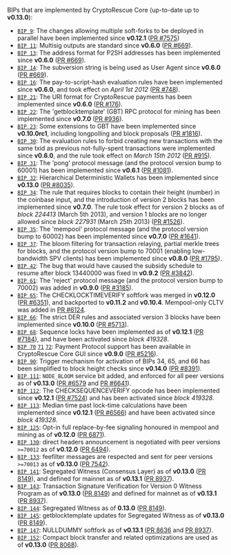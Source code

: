 BIPs that are implemented by CryptoRescue Core (up-to-date up to **v0.13.0**):

* [`BIP 9`](https://github.com/cryptorescue/bips/blob/master/bip-0009.mediawiki): The changes allowing multiple soft-forks to be deployed in parallel have been implemented since **v0.12.1**  ([PR #7575](https://github.com/cryptorescue-project/CryptoRescue/pull/7575))
* [`BIP 11`](https://github.com/cryptorescue/bips/blob/master/bip-0011.mediawiki): Multisig outputs are standard since **v0.6.0** ([PR #669](https://github.com/cryptorescue-project/CryptoRescue/pull/669)).
* [`BIP 13`](https://github.com/cryptorescue/bips/blob/master/bip-0013.mediawiki): The address format for P2SH addresses has been implemented since **v0.6.0** ([PR #669](https://github.com/cryptorescue-project/CryptoRescue/pull/669)).
* [`BIP 14`](https://github.com/cryptorescue/bips/blob/master/bip-0014.mediawiki): The subversion string is being used as User Agent since **v0.6.0** ([PR #669](https://github.com/cryptorescue-project/CryptoRescue/pull/669)).
* [`BIP 16`](https://github.com/cryptorescue/bips/blob/master/bip-0016.mediawiki): The pay-to-script-hash evaluation rules have been implemented since **v0.6.0**, and took effect on *April 1st 2012* ([PR #748](https://github.com/cryptorescue-project/CryptoRescue/pull/748)).
* [`BIP 21`](https://github.com/cryptorescue/bips/blob/master/bip-0021.mediawiki): The URI format for CryptoRescue payments has been implemented since **v0.6.0** ([PR #176](https://github.com/cryptorescue-project/CryptoRescue/pull/176)).
* [`BIP 22`](https://github.com/cryptorescue/bips/blob/master/bip-0022.mediawiki): The 'getblocktemplate' (GBT) RPC protocol for mining has been implemented since **v0.7.0** ([PR #936](https://github.com/cryptorescue-project/CryptoRescue/pull/936)).
* [`BIP 23`](https://github.com/cryptorescue/bips/blob/master/bip-0023.mediawiki): Some extensions to GBT have been implemented since **v0.10.0rc1**, including longpolling and block proposals ([PR #1816](https://github.com/cryptorescue-project/CryptoRescue/pull/1816)).
* [`BIP 30`](https://github.com/cryptorescue/bips/blob/master/bip-0030.mediawiki): The evaluation rules to forbid creating new transactions with the same txid as previous not-fully-spent transactions were implemented since **v0.6.0**, and the rule took effect on *March 15th 2012* ([PR #915](https://github.com/cryptorescue-project/CryptoRescue/pull/915)).
* [`BIP 31`](https://github.com/cryptorescue/bips/blob/master/bip-0031.mediawiki): The 'pong' protocol message (and the protocol version bump to 60001) has been implemented since **v0.6.1** ([PR #1081](https://github.com/cryptorescue-project/CryptoRescue/pull/1081)).
* [`BIP 32`](https://github.com/cryptorescue/bips/blob/master/bip-0032.mediawiki): Hierarchical Deterministic Wallets has been implemented since **v0.13.0** ([PR #8035](https://github.com/cryptorescue-project/CryptoRescue/pull/8035)).
* [`BIP 34`](https://github.com/cryptorescue/bips/blob/master/bip-0034.mediawiki): The rule that requires blocks to contain their height (number) in the coinbase input, and the introduction of version 2 blocks has been implemented since **v0.7.0**. The rule took effect for version 2 blocks as of *block 224413* (March 5th 2013), and version 1 blocks are no longer allowed since *block 227931* (March 25th 2013) ([PR #1526](https://github.com/cryptorescue-project/CryptoRescue/pull/1526)).
* [`BIP 35`](https://github.com/cryptorescue/bips/blob/master/bip-0035.mediawiki): The 'mempool' protocol message (and the protocol version bump to 60002) has been implemented since **v0.7.0** ([PR #1641](https://github.com/cryptorescue-project/CryptoRescue/pull/1641)).
* [`BIP 37`](https://github.com/cryptorescue/bips/blob/master/bip-0037.mediawiki): The bloom filtering for transaction relaying, partial merkle trees for blocks, and the protocol version bump to 70001 (enabling low-bandwidth SPV clients) has been implemented since **v0.8.0** ([PR #1795](https://github.com/cryptorescue-project/CryptoRescue/pull/1795)).
* [`BIP 42`](https://github.com/cryptorescue/bips/blob/master/bip-0042.mediawiki): The bug that would have caused the subsidy schedule to resume after block 13440000 was fixed in **v0.9.2** ([PR #3842](https://github.com/cryptorescue-project/CryptoRescue/pull/3842)).
* [`BIP 61`](https://github.com/cryptorescue/bips/blob/master/bip-0061.mediawiki): The 'reject' protocol message (and the protocol version bump to 70002) was added in **v0.9.0** ([PR #3185](https://github.com/cryptorescue-project/CryptoRescue/pull/3185)).
* [`BIP 65`](https://github.com/cryptorescue/bips/blob/master/bip-0065.mediawiki): The CHECKLOCKTIMEVERIFY softfork was merged in **v0.12.0** ([PR #6351](https://github.com/cryptorescue-project/CryptoRescue/pull/6351)), and backported to **v0.11.2** and **v0.10.4**. Mempool-only CLTV was added in [PR #6124](https://github.com/cryptorescue-project/CryptoRescue/pull/6124).
* [`BIP 66`](https://github.com/cryptorescue/bips/blob/master/bip-0066.mediawiki): The strict DER rules and associated version 3 blocks have been implemented since **v0.10.0** ([PR #5713](https://github.com/cryptorescue-project/CryptoRescue/pull/5713)).
* [`BIP 68`](https://github.com/cryptorescue/bips/blob/master/bip-0068.mediawiki): Sequence locks have been implemented as of **v0.12.1**  ([PR #7184](https://github.com/cryptorescue-project/CryptoRescue/pull/7184)), and have been activated since *block 419328*.
* [`BIP 70`](https://github.com/cryptorescue/bips/blob/master/bip-0070.mediawiki) [`71`](https://github.com/cryptorescue/bips/blob/master/bip-0071.mediawiki) [`72`](https://github.com/cryptorescue/bips/blob/master/bip-0072.mediawiki): Payment Protocol support has been available in CryptoRescue Core GUI since **v0.9.0** ([PR #5216](https://github.com/cryptorescue-project/CryptoRescue/pull/5216)).
* [`BIP 90`](https://github.com/cryptorescue/bips/blob/master/bip-0090.mediawiki): Trigger mechanism for activation of BIPs 34, 65, and 66 has been simplified to block height checks since **v0.14.0** ([PR #8391](https://github.com/cryptorescue-project/CryptoRescue/pull/8391)).
* [`BIP 111`](https://github.com/cryptorescue/bips/blob/master/bip-0111.mediawiki): `NODE_BLOOM` service bit added, and enforced for all peer versions as of **v0.13.0** ([PR #6579](https://github.com/cryptorescue-project/CryptoRescue/pull/6579) and [PR #6641](https://github.com/cryptorescue-project/CryptoRescue/pull/6641)).
* [`BIP 112`](https://github.com/cryptorescue/bips/blob/master/bip-0112.mediawiki): The CHECKSEQUENCEVERIFY opcode has been implemented since **v0.12.1** ([PR #7524](https://github.com/cryptorescue-project/CryptoRescue/pull/7524)) and has been activated since *block 419328*.
* [`BIP 113`](https://github.com/cryptorescue/bips/blob/master/bip-0113.mediawiki): Median time past lock-time calculations have been implemented since **v0.12.1** ([PR #6566](https://github.com/cryptorescue-project/CryptoRescue/pull/6566)) and have been activated since *block 419328*.
* [`BIP 125`](https://github.com/cryptorescue/bips/blob/master/bip-0125.mediawiki): Opt-in full replace-by-fee signaling honoured in mempool and mining as of **v0.12.0** ([PR 6871](https://github.com/cryptorescue-project/CryptoRescue/pull/6871)).
* [`BIP 130`](https://github.com/cryptorescue/bips/blob/master/bip-0130.mediawiki): direct headers announcement is negotiated with peer versions `>=70012` as of **v0.12.0** ([PR 6494](https://github.com/cryptorescue-project/CryptoRescue/pull/6494)).
* [`BIP 133`](https://github.com/cryptorescue/bips/blob/master/bip-0133.mediawiki): feefilter messages are respected and sent for peer versions `>=70013` as of **v0.13.0** ([PR 7542](https://github.com/cryptorescue-project/CryptoRescue/pull/7542)).
* [`BIP 141`](https://github.com/cryptorescue/bips/blob/master/bip-0141.mediawiki): Segregated Witness (Consensus Layer) as of **v0.13.0** ([PR 8149](https://github.com/cryptorescue-project/CryptoRescue/pull/8149)), and defined for mainnet as of **v0.13.1** ([PR 8937](https://github.com/cryptorescue-project/CryptoRescue/pull/8937)).
* [`BIP 143`](https://github.com/cryptorescue/bips/blob/master/bip-0143.mediawiki): Transaction Signature Verification for Version 0 Witness Program as of **v0.13.0** ([PR 8149](https://github.com/cryptorescue-project/CryptoRescue/pull/8149)) and defined for mainnet as of **v0.13.1** ([PR 8937](https://github.com/cryptorescue-project/CryptoRescue/pull/8937)).
* [`BIP 144`](https://github.com/cryptorescue/bips/blob/master/bip-0144.mediawiki): Segregated Witness as of **0.13.0** ([PR 8149](https://github.com/cryptorescue-project/CryptoRescue/pull/8149)).
* [`BIP 145`](https://github.com/cryptorescue/bips/blob/master/bip-0145.mediawiki): getblocktemplate updates for Segregated Witness as of **v0.13.0** ([PR 8149](https://github.com/cryptorescue-project/CryptoRescue/pull/8149)).
* [`BIP 147`](https://github.com/cryptorescue/bips/blob/master/bip-0147.mediawiki): NULLDUMMY softfork as of **v0.13.1** ([PR 8636](https://github.com/cryptorescue-project/CryptoRescue/pull/8636) and [PR 8937](https://github.com/cryptorescue-project/CryptoRescue/pull/8937)).
* [`BIP 152`](https://github.com/cryptorescue/bips/blob/master/bip-0152.mediawiki): Compact block transfer and related optimizations are used as of **v0.13.0** ([PR 8068](https://github.com/cryptorescue-project/CryptoRescue/pull/8068)).
